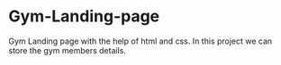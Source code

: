 # Gym-Landing-page
Gym Landing page with the help of html and css. In this project we can store the gym members details.

